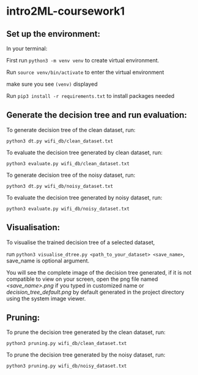 # intro2ML-coursework1

## Set up the environment:
In your terminal:

First run `python3 -m venv venv` to create virtual environment.

Run `source venv/bin/activate` to enter the virtual environment

make sure you see `(venv)` displayed

Run `pip3 install -r requirements.txt` to install packages needed

## Generate the decision tree and run evaluation:
To generate decision tree of the clean dataset, run: 

`python3 dt.py wifi_db/clean_dataset.txt `

To evaluate the decision tree generated by clean dataset, run: 

`python3 evaluate.py wifi_db/clean_dataset.txt`


To generate decision tree of the noisy dataset, run: 

`python3 dt.py wifi_db/noisy_dataset.txt `

To evaluate the decision tree generated by noisy dataset, run: 

`python3 evaluate.py wifi_db/noisy_dataset.txt `

## Visualisation:
To visualise the trained decision tree of a selected dataset, 

run `python3 visualise_dtree.py <path_to_your_dataset> <save_name>`, save_name is optional argument.

You will see the complete image of the decision tree generated, if it is not compatible to view on your screen,
open the png file named _<save_name>.png_ if you typed in customized name or _decision_tree_default.png_ by default
 generated in the project directory using the system image viewer.
 
## Pruning:
To prune the decision tree generated by the clean dataset, run:

`python3 pruning.py wifi_db/clean_dataset.txt `

To prune the decision tree generated by the noisy dataset, run:

`python3 pruning.py wifi_db/noisy_dataset.txt `
